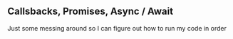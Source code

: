 ## Callsbacks, Promises, Async / Await

Just some messing around so I can figure out how to run my code in order 